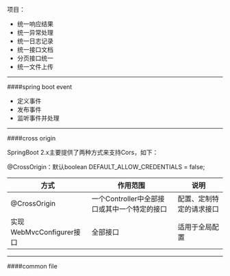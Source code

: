 项目：
- 统一响应结果
- 统一异常处理
- 统一日志记录
- 统一接口文档
- 分页接口统一
- 统一文件上传

---
####spring boot event
- 定义事件
- 发布事件
- 监听事件并处理

---
####cross origin

SpringBoot 2.x主要提供了两种方式来支持Cors，如下：

@CrossOrigin：默认boolean DEFAULT_ALLOW_CREDENTIALS = false;

| 方式 | 作用范围 | 说明 |
| ------ | ------ | ------|
|@CrossOrigin|	一个Controller中全部接口或其中一个特定的接口|	配置、定制特定的请求接口
|实现WebMvcConfigurer接口|	全部接口	|适用于全局配置

---
####common file 
